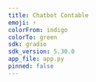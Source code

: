 ```yaml
---
title: Chatbot Contable
emoji: ⚡
colorFrom: indigo
colorTo: green
sdk: gradio
sdk_version: 5.30.0
app_file: app.py
pinned: false
---
```

